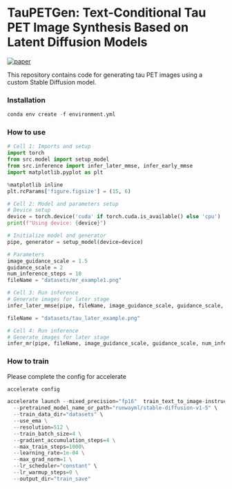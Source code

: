 
# TauPETGen: Text-Conditional Tau PET Image Synthesis Based on Latent Diffusion Models

[![paper](https://img.shields.io/badge/arXiv-Paper-<COLOR>.svg)](https://arxiv.org/abs/2306.11984)

This repository contains code for generating tau PET images using a custom Stable Diffusion model.


### Installation


```python
conda env create -f environment.yml
```

### How to use

```python
# Cell 1: Imports and setup
import torch
from src.model import setup_model
from src.inference import infer_later_mmse, infer_early_mmse
import matplotlib.pyplot as plt

%matplotlib inline
plt.rcParams['figure.figsize'] = (15, 6)

# Cell 2: Model and parameters setup
# Device setup
device = torch.device('cuda' if torch.cuda.is_available() else 'cpu')
print(f"Using device: {device}")

# Initialize model and generator
pipe, generator = setup_model(device=device)

# Parameters
image_guidance_scale = 1.5
guidance_scale = 2
num_inference_steps = 10
fileName = "datasets/mr_example1.png"

# Cell 3: Run inference
# Generate images for later stage
infer_later_mmse(pipe, fileName, image_guidance_scale, guidance_scale, num_inference_steps, generator)

fileName = "datasets/tau_later_example.png"

# Cell 4: Run inference
# Generate images for later stage
infer_mr(pipe, fileName, image_guidance_scale, guidance_scale, num_inference_steps, generator)

```


### How to train
Please complete the config for accelerate
```python
accelerate config
```

```python
accelerate launch --mixed_precision="fp16"  train_text_to_image-instruct.py \
  --pretrained_model_name_or_path="runwayml/stable-diffusion-v1-5" \
  --train_data_dir="datasets" \
  --use_ema \
  --resolution=512 \
  --train_batch_size=4 \
  --gradient_accumulation_steps=4 \
  --max_train_steps=1000\
  --learning_rate=1e-04 \
  --max_grad_norm=1 \
  --lr_scheduler="constant" \
  --lr_warmup_steps=0 \
  --output_dir="train_save"
```
